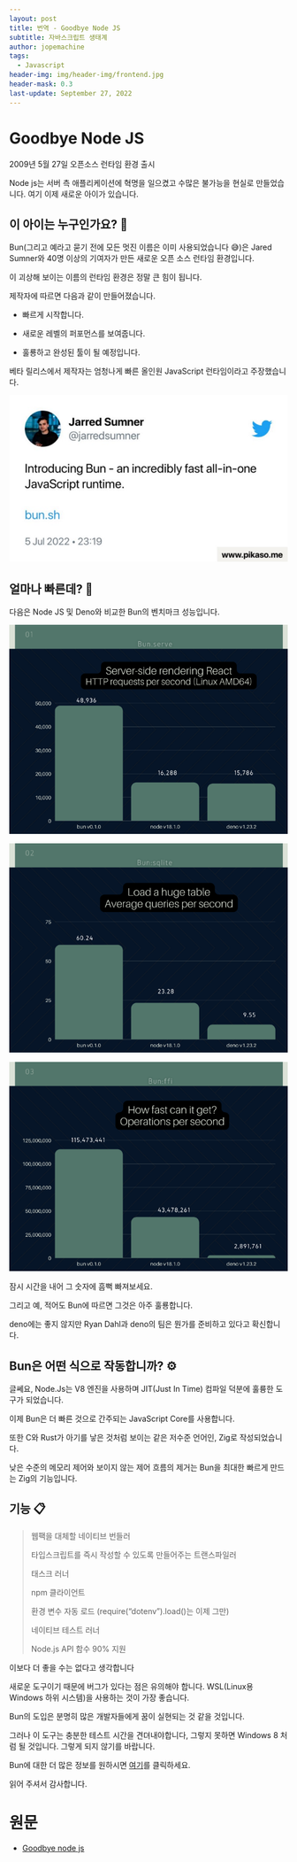 ```yaml
---
layout: post
title: 번역 - Goodbye Node JS
subtitle: 자바스크립트 생태계
author: jopemachine
tags:
  - Javascript
header-img: img/header-img/frontend.jpg
header-mask: 0.3
last-update: September 27, 2022
---
```


# Goodbye Node JS

2009년 5월 27일 오픈소스 런타임 환경 출시

Node js는 서버 측 애플리케이션에 혁명을 일으켰고 수많은 불가능을 현실로 만들었습니다. 여기 이제 새로운 아이가 있습니다.

## 이 아이는 누구인가요? 🤔

Bun(그리고 예라고 묻기 전에 모든 멋진 이름은 이미 사용되었습니다 😅)은 Jared Sumner와 40명 이상의 기여자가 만든 새로운 오픈 소스 런타임 환경입니다.

이 괴상해 보이는 이름의 런타임 환경은 정말 큰 힘이 됩니다.

제작자에 따르면 다음과 같이 만들어졌습니다.

* 빠르게 시작합니다.

* 새로운 레벨의 퍼포먼스를 보여줍니다.

* 훌룡하고 완성된 툴이 될 예정입니다.

베타 릴리스에서 제작자는 엄청나게 빠른 올인원 JavaScript 런타임이라고 주장했습니다.

![](/img/posts/Javascript/2022-09-27-Goodbye-Node-Js/1__-eXW38rRFCB4M49TC4RiQ.jpg)

## 얼마나 빠른데? 🚀

다음은 Node JS 및 Deno와 비교한 Bun의 벤치마크 성능입니다.

![](/img/posts/Javascript/2022-09-27-Goodbye-Node-Js/1_C5slzNbrm1ol9h6vM_BlNw.png)

![](/img/posts/Javascript/2022-09-27-Goodbye-Node-Js/1_OAKBmvGJkfLiZlFSB2qUdQ.png)

![](/img/posts/Javascript/2022-09-27-Goodbye-Node-Js/1_5-Iux4z7Y99ROk7SAspevg.png)

잠시 시간을 내어 그 숫자에 흠뻑 빠져보세요.

그리고 예, 적어도 Bun에 따르면 그것은 아주 훌룡합니다.

deno에는 좋지 않지만 Ryan Dahl과 deno의 팀은 뭔가를 준비하고 있다고 확신합니다.

## Bun은 어떤 식으로 작동합니까? ⚙️

글쎄요, Node.Js는 V8 엔진을 사용하며 JIT(Just In Time) 컴파일 덕분에 훌륭한 도구가 되었습니다.

이제 Bun은 더 빠른 것으로 간주되는 JavaScript Core를 사용합니다.

또한 C와 Rust가 아기를 낳은 것처럼 보이는 같은 저수준 언어인, Zig로 작성되었습니다.

낮은 수준의 메모리 제어와 보이지 않는 제어 흐름의 제거는 Bun을 최대한 빠르게 만드는 Zig의 기능입니다.

## 기능 📋

> 웹팩을 대체할 네이티브 번들러
>
> 타입스크립트를 즉시 작성할 수 있도록 만들어주는 트랜스파일러
>
> 태스크 러너
>
> npm 클라이언트
>
> 환경 변수 자동 로드 (require(“dotenv”).load()는 이제 그만)
>
> 네이티브 테스트 러너
>
> Node.js API 함수 90% 지원

이보다 더 좋을 수는 없다고 생각합니다

새로운 도구이기 때문에 버그가 있다는 점은 유의해야 합니다. WSL(Linux용 Windows 하위 시스템)을 사용하는 것이 가장 좋습니다.

Bun의 도입은 분명히 많은 개발자들에게 꿈이 실현되는 것 같을 것입니다.

그러나 이 도구는 충분한 테스트 시간을 견뎌내야합니다, 그렇지 못하면 Windows 8 처럼 될 것입니다. 그렇게 되지 않기를 바랍니다.

Bun에 대한 더 많은 정보를 원하시면 [여기](https://bun.sh/)를 클릭하세요.

읽어 주셔서 감사합니다.

# 원문

- [Goodbye node js](https://medium.com/@appiahyoofi/goodbye-node-js-9e2f71f5e430)
